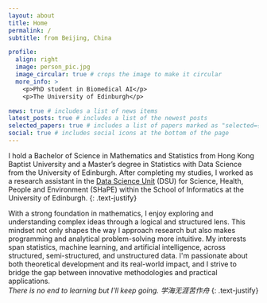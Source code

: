 ```yaml
---
layout: about
title: Home
permalink: /
subtitle: from Beijing, China

profile:
  align: right
  image: person_pic.jpg
  image_circular: true # crops the image to make it circular
  more_info: >
    <p>PhD student in Biomedical AI</p>
    <p>The University of Edinburgh</p>

news: true # includes a list of news items
latest_posts: true # includes a list of the newest posts
selected_papers: true # includes a list of papers marked as "selected={true}"
social: true # includes social icons at the bottom of the page
---
```


I hold a Bachelor of Science in Mathematics and Statistics from Hong Kong Baptist University and a Master’s degree in Statistics with Data Science from the University of Edinburgh. After completing my studies, I worked as a research assistant in the <a href='https://web.inf.ed.ac.uk/data-science-unit'>Data Science Unit</a> (DSU) for Science, Health, People and Environment (SHaPE) within the School of Informatics at the University of Edinburgh.
{: .text-justify}

With a strong foundation in mathematics, I enjoy exploring and understanding complex ideas through a logical and structured lens. This mindset not only shapes the way I approach research but also makes programming and analytical problem-solving more intuitive. My interests span statistics, machine learning, and artificial intelligence, across structured, semi-structured, and unstructured data. I'm passionate about both theoretical development and its real-world impact, and I strive to bridge the gap between innovative methodologies and practical applications. \
_There is no end to learning but I'll keep going._
_学海无涯苦作舟_
{: .text-justify}
